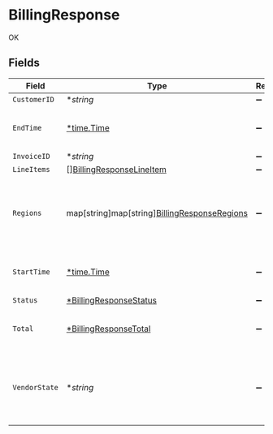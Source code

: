 # BillingResponse

OK


## Fields

| Field                                                                                         | Type                                                                                          | Required                                                                                      | Description                                                                                   | Example                                                                                       |
| --------------------------------------------------------------------------------------------- | --------------------------------------------------------------------------------------------- | --------------------------------------------------------------------------------------------- | --------------------------------------------------------------------------------------------- | --------------------------------------------------------------------------------------------- |
| `CustomerID`                                                                                  | **string*                                                                                     | :heavy_minus_sign:                                                                            | N/A                                                                                           | x4xCwxxJxGCx123Rx5xTx                                                                         |
| `EndTime`                                                                                     | [*time.Time](https://pkg.go.dev/time#Time)                                                    | :heavy_minus_sign:                                                                            | Date and time in ISO 8601 format.                                                             | 2020-04-09T18:14:30Z                                                                          |
| `InvoiceID`                                                                                   | **string*                                                                                     | :heavy_minus_sign:                                                                            | N/A                                                                                           | 7SlAESxcJ2zxHOV4gQ9y9X                                                                        |
| `LineItems`                                                                                   | [][BillingResponseLineItem](../../models/shared/billingresponselineitem.md)                   | :heavy_minus_sign:                                                                            | N/A                                                                                           |                                                                                               |
| `Regions`                                                                                     | map[string]map[string][BillingResponseRegions](../../models/shared/billingresponseregions.md) | :heavy_minus_sign:                                                                            | Breakdown of regional data for products that are region based.                                |                                                                                               |
| `StartTime`                                                                                   | [*time.Time](https://pkg.go.dev/time#Time)                                                    | :heavy_minus_sign:                                                                            | Date and time in ISO 8601 format.                                                             | 2020-04-09T18:14:30Z                                                                          |
| `Status`                                                                                      | [*BillingResponseStatus](../../models/shared/billingresponsestatus.md)                        | :heavy_minus_sign:                                                                            | N/A                                                                                           |                                                                                               |
| `Total`                                                                                       | [*BillingResponseTotal](../../models/shared/billingresponsetotal.md)                          | :heavy_minus_sign:                                                                            | Complete summary of the billing information.                                                  |                                                                                               |
| `VendorState`                                                                                 | **string*                                                                                     | :heavy_minus_sign:                                                                            | The current state of our third-party billing vendor. One of `up` or `down`.                   |                                                                                               |